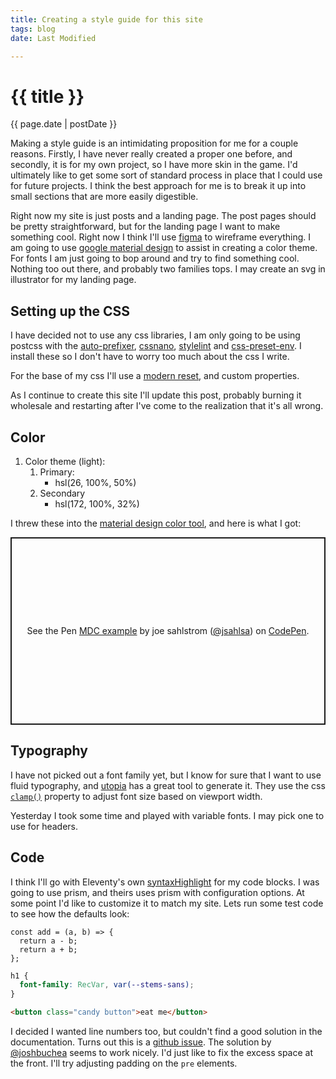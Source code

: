 ```yaml
---
title: Creating a style guide for this site
tags: blog
date: Last Modified

---
```


# {{ title }}

{{ page.date | postDate }}

Making a style guide is an intimidating proposition for me for a couple reasons. Firstly, I have never really created a proper one before, and secondly, it is for my own project, so I have more skin in the game. I'd ultimately like to get some sort of standard process in place that I could use for future projects. I think the best approach for me is to break it up into small sections that are more easily digestible.

Right now my site is just posts and a landing page. The post pages should be pretty straightforward, but for the landing page I want to make something cool. Right now I think I'll use [figma](https://www.figma.com) to wireframe everything. I am going to use [google material design](https://material.io/design) to assist in creating a color theme. For fonts I am just going to bop around and try to find something cool. Nothing too out there, and probably two families tops. I may create an svg in illustrator for my landing page.

## Setting up the CSS

I have decided not to use any css libraries, I am only going to be using postcss with the [auto-prefixer](https://github.com/postcss/autoprefixer), [cssnano](https://github.com/cssnano/cssnano), [stylelint](https://stylelint.io/) and [css-preset-env](https://preset-env.cssdb.org/). I install these so I don't have to worry too much about the css I write.

For the base of my css I'll use a [modern reset](https://elad2412.github.io/the-new-css-reset/), and custom properties.

As I continue to create this site I'll update this post, probably burning it wholesale and restarting after I've come to the realization that it's all wrong.

## Color

1. Color theme (light):
   1. Primary:
      - hsl(26, 100%, 50%) <span class="theme-color primary-light"></span>
   2. Secondary
      - hsl(172, 100%, 32%) <span class="theme-color secondary-light"></span>

I threw these into the [material design color tool](https://material.io/resources/color/#!/?view.left=0&view.right=0&primary.color=FF6F00&secondary.color=FAFAFA&primary.text.color=FAFAFA), and here is what I got:

<p class="codepen" data-height="300" data-default-tab="result" data-slug-hash="VwzOJZE" data-user="jsahlsa" style="height: 300px; box-sizing: border-box; display: flex; align-items: center; justify-content: center; border: 2px solid; margin: 1em 0; padding: 1em;">
  <span>See the Pen <a href="https://codepen.io/jsahlsa/pen/VwzOJZE">
  MDC example</a> by joe sahlstrom (<a href="https://codepen.io/jsahlsa">@jsahlsa</a>)
  on <a href="https://codepen.io">CodePen</a>.</span>
</p>
<script async src="https://cpwebassets.codepen.io/assets/embed/ei.js"></script>

## Typography

I have not picked out a font family yet, but I know for sure that I want to use fluid typography, and [utopia](https://utopia.fyi/) has a great tool to generate it. They use the css [`clamp()`](<https://developer.mozilla.org/en-US/docs/Web/CSS/clamp()>) property to adjust font size based on viewport width.

Yesterday I took some time and played with variable fonts. I may pick one to use for headers.

## Code

I think I'll go with Eleventy's own [syntaxHighlight](https://www.11ty.dev/docs/plugins/syntaxhighlight/) for my code blocks. I was going to use prism, and theirs uses prism with configuration options. At some point I'd like to customize it to match my site. Lets run some test code to see how the defaults look:

```js/2/1
const add = (a, b) => {
  return a - b;
  return a + b;
};
```

```css
h1 {
  font-family: RecVar, var(--stems-sans);
}
```

```html
<button class="candy button">eat me</button>
```

I decided I wanted line numbers too, but couldn't find a good solution in the documentation. Turns out this is a [github issue](https://github.com/11ty/eleventy-plugin-syntaxhighlight/issues/10?v=1.0.18). The solution by [@joshbuchea](https://github.com/joshbuchea) seems to work nicely. I'd just like to fix the excess space at the front. I'll try adjusting padding on the `pre` elements.
